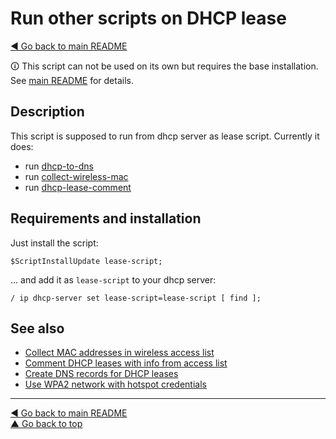 Run other scripts on DHCP lease
===============================

[◀ Go back to main README](../README.md)

🛈 This script can not be used on its own but requires the base installation.
See [main README](../README.md) for details.

Description
-----------

This script is supposed to run from dhcp server as lease script. Currently
it does:

* run [dhcp-to-dns](dhcp-to-dns.md)
* run [collect-wireless-mac](collect-wireless-mac.md)
* run [dhcp-lease-comment](dhcp-lease-comment.md)

Requirements and installation
-----------------------------

Just install the script:

    $ScriptInstallUpdate lease-script;

... and add it as `lease-script` to your dhcp server:

    / ip dhcp-server set lease-script=lease-script [ find ];

See also
--------

* [Collect MAC addresses in wireless access list](collect-wireless-mac.md)
* [Comment DHCP leases with info from access list](dhcp-lease-comment.md)
* [Create DNS records for DHCP leases](dhcp-to-dns.md)
* [Use WPA2 network with hotspot credentials](doc/hotspot-to-wpa.md)

---
[◀ Go back to main README](../README.md)  
[▲ Go back to top](#top)
